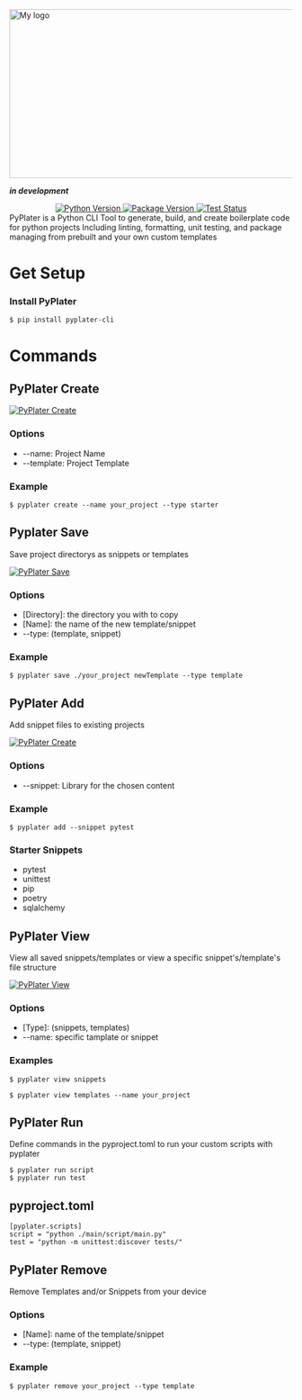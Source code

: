 <div style="display: flex; justify-content: center; align-items: center; gap: 1rem;">
<img src="https://davidrr-f.github.io/codepen-hosted-assets/pyplater-banner.svg" alt="My logo" width="900" height="300">
</div>

**_in development_**

<div align="center">
  <a href="link-to-your-repository">
    <img src="https://img.shields.io/badge/Python-v3.8.1%2B-brightgreen" alt="Python Version">
  </a>
  <a href="link-to-your-repository">
    <img src="https://img.shields.io/pypi/v/pyplater-cli?color=%2334D058&label=pypi%20package" alt="Package Version">
  </a>
  <a href="https://github.com/DavidRR-F/pyplater/actions/workflows/ci.yml">
    <img src="https://github.com/DavidRR-F/pyplater/workflows/CI_Pipeline/badge.svg?event=push&branch=main" alt="Test Status">
  </a>
</div>
PyPlater is a Python CLI Tool to generate, build, and create boilerplate code for python projects Including linting, formatting, unit testing, and package managing from prebuilt and your own custom templates

# Get Setup

### Install PyPlater

```
$ pip install pyplater-cli
```

# Commands

## PyPlater Create

[![PyPlater Create](https://davidrr-f.github.io/codepen-hosted-assets/pyplater/create.gif)](https://davidrr-f.github.io/codepen-hosted-assets/pyplater/create.gif)

### Options

- --name: Project Name
- --template: Project Template

### Example

```
$ pyplater create --name your_project --type starter
```

## Pyplater Save

Save project directorys as snippets or templates

[![PyPlater Save](https://davidrr-f.github.io/codepen-hosted-assets/pyplater/save.gif)](https://davidrr-f.github.io/codepen-hosted-assets/pyplater/save.gif)

### Options

- [Directory]: the directory you with to copy
- [Name]: the name of the new template/snippet
- --type: (template, snippet)

### Example

```
$ pyplater save ./your_project newTemplate --type template
```

## PyPlater Add

Add snippet files to existing projects

[![PyPlater Create](https://davidrr-f.github.io/codepen-hosted-assets/pyplater/add.gif)](https://davidrr-f.github.io/codepen-hosted-assets/pyplater/add.gif)

### Options

- --snippet: Library for the chosen content

### Example

```
$ pyplater add --snippet pytest
```

### Starter Snippets

- pytest
- unittest
- pip
- poetry
- sqlalchemy

## PyPlater View

View all saved snippets/templates or view a specific snippet's/template's file structure

[![PyPlater View](https://davidrr-f.github.io/codepen-hosted-assets/pyplater/view.gif)](https://davidrr-f.github.io/codepen-hosted-assets/pyplater/view.gif)

### Options

- [Type]: (snippets, templates)
- --name: specific tamplate or snippet

### Examples

```
$ pyplater view snippets

$ pyplater view templates --name your_project
```

## PyPlater Run

Define commands in the pyproject.toml to run your custom scripts with pyplater

```
$ pyplater run script
$ pyplater run test
```

## pyproject.toml

```
[pyplater.scripts]
script = "python ./main/script/main.py"
test = "python -m unittest:discover tests/"
```

## PyPlater Remove

Remove Templates and/or Snippets from your device

### Options

- [Name]: name of the template/snippet
- --type: (template, snippet)

### Example

```
$ pyplater remove your_project --type template
```
